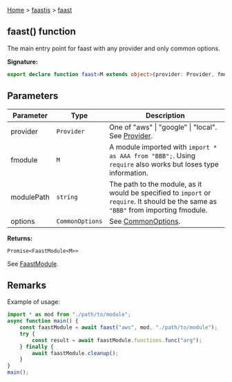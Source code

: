 [Home](./index) &gt; [faastjs](./faastjs.md) &gt; [faast](./faastjs.faast.md)

## faast() function

The main entry point for faast with any provider and only common options.

<b>Signature:</b>

```typescript
export declare function faast<M extends object>(provider: Provider, fmodule: M, modulePath: string, options?: CommonOptions): Promise<FaastModule<M>>;
```

## Parameters

|  Parameter | Type | Description |
|  --- | --- | --- |
|  provider | `Provider` | One of "aws" \| "google" \| "local". See [Provider](./faastjs.provider.md)<!-- -->. |
|  fmodule | `M` | A module imported with `import * as AAA from "BBB";`<!-- -->. Using `require` also works but loses type information. |
|  modulePath | `string` | The path to the module, as it would be specified to `import` or `require`<!-- -->. It should be the same as `"BBB"` from importing fmodule. |
|  options | `CommonOptions` | See [CommonOptions](./faastjs.commonoptions.md)<!-- -->. |

<b>Returns:</b>

`Promise<FaastModule<M>>`

See [FaastModule](./faastjs.faastmodule.md)<!-- -->.

## Remarks

Example of usage:

```typescript
import * as mod from "./path/to/module";
async function main() {
    const faastModule = await faast("aws", mod, "./path/to/module");
    try {
        const result = await faastModule.functions.func("arg");
    } finally {
        await faastModule.cleanup();
    }
}
main();

```

